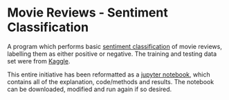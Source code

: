# Movie Reviews - Sentiment Classification

A program which performs basic [sentiment classification](https://en.wikipedia.org/wiki/Sentiment_analysis) of movie reviews, labelling them as either positive or negative. The training and testing data set were from [Kaggle](https://www.kaggle.com/c/cs6998/data).

This entire initiative has been reformatted as a [jupyter notebook](https://jupyter.org), which contains all of the explanation, code/methods and results. The notebook can be downloaded, modified and run again if so desired.
